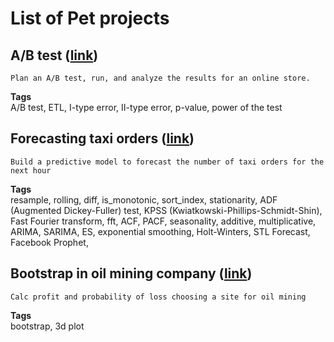 # List of Pet projects

## A/B test ([link](https://github.com/RadarYV/Pet-projects/blob/main/AB%20test%20of%20conversion%20rate/AB-test_YP.ipynb))
	Plan an A/B test, run, and analyze the results for an online store.
__Tags__  
	A/B test, ETL, I-type error, II-type error, p-value, power of the test


## Forecasting taxi orders ([link](https://github.com/RadarYV/Pet-projects/blob/main/Forecasting/Forecasting_taxi_orders.ipynb))
	Build a predictive model to forecast the number of taxi orders for the next hour
**Tags**  
	resample, rolling, diff, is_monotonic, sort_index, stationarity, ADF (Augmented Dickey-Fuller) test, KPSS (Kwiatkowski-Phillips-Schmidt-Shin), Fast Fourier transform, fft, ACF, PACF, seasonality, additive, multiplicative, ARIMA, SARIMA, ES, exponential smoothing, Holt-Winters, STL Forecast, Facebook Prophet, 


## Bootstrap in oil mining company ([link](https://github.com/RadarYV/Pet-projects/blob/main/Bootstrap/geo_bootstrap.ipynb))
	Calc profit and probability of loss choosing a site for oil mining
**Tags**  
	bootstrap, 3d plot
